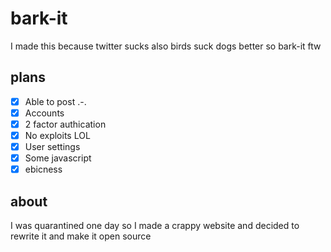 # bark-it
I made this because twitter sucks also birds suck dogs better so bark-it ftw

## plans
- [x] Able to post .-.
- [x]  Accounts
- [x]  2 factor authication 
- [x]  No exploits LOL
- [x]  User settings
- [x]  Some javascript
- [x]  ebicness

## about
I was quarantined one day so I made a crappy website and decided to rewrite it and make it open source
